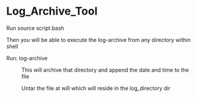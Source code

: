# Log_Archive_Tool

Run source script.bash

Then you will be able to execute the log-archive from any directory within shell

Run: log-archive <dir name>

This will archive that directory and append the date and time to the file

Untar the file at will which will reside in the log_directory dir